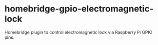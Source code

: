 # homebridge-gpio-electromagnetic-lock
Homebridge plugin to control electromagnetic lock via Raspberry Pi GPIO pins.
